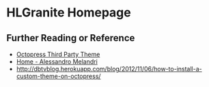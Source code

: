HLGranite Homepage
==================



Further Reading or Reference
----------------------------
- [Octopress Third Party Theme](https://github.com/imathis/octopress/wiki/3rd-Party-Octopress-Themes)
- [Home - Alessandro Melandri](http://melandri.net/)
- http://dbtvblog.herokuapp.com/blog/2012/11/06/how-to-install-a-custom-theme-on-octopress/